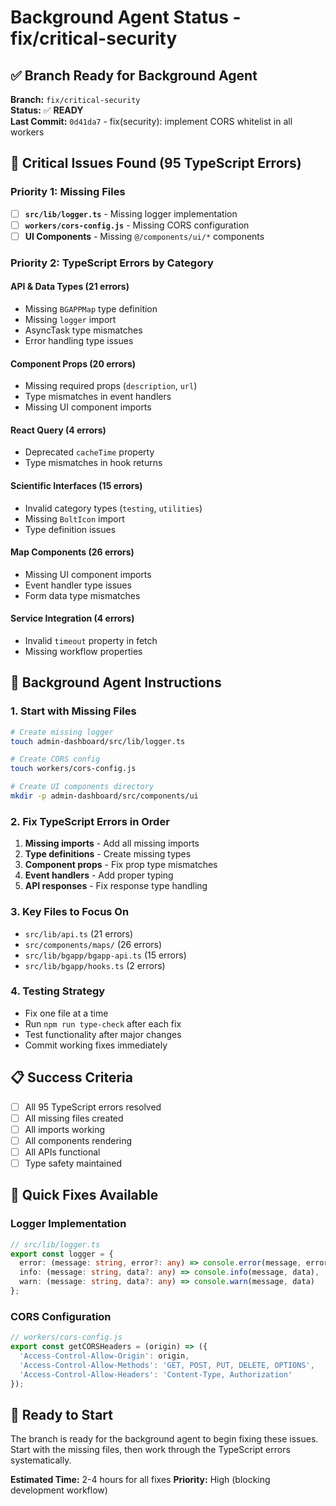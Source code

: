 # Background Agent Status - fix/critical-security

## ✅ Branch Ready for Background Agent

**Branch:** `fix/critical-security`  
**Status:** ✅ **READY**  
**Last Commit:** `0d41da7` - fix(security): implement CORS whitelist in all workers

## 🚨 Critical Issues Found (95 TypeScript Errors)

### Priority 1: Missing Files
- [ ] **`src/lib/logger.ts`** - Missing logger implementation
- [ ] **`workers/cors-config.js`** - Missing CORS configuration
- [ ] **UI Components** - Missing `@/components/ui/*` components

### Priority 2: TypeScript Errors by Category

#### **API & Data Types (21 errors)**
- Missing `BGAPPMap` type definition
- Missing `logger` import
- AsyncTask type mismatches
- Error handling type issues

#### **Component Props (20 errors)**
- Missing required props (`description`, `url`)
- Type mismatches in event handlers
- Missing UI component imports

#### **React Query (4 errors)**
- Deprecated `cacheTime` property
- Type mismatches in hook returns

#### **Scientific Interfaces (15 errors)**
- Invalid category types (`testing`, `utilities`)
- Missing `BoltIcon` import
- Type definition issues

#### **Map Components (26 errors)**
- Missing UI component imports
- Event handler type issues
- Form data type mismatches

#### **Service Integration (4 errors)**
- Invalid `timeout` property in fetch
- Missing workflow properties

## 🎯 Background Agent Instructions

### 1. **Start with Missing Files**
```bash
# Create missing logger
touch admin-dashboard/src/lib/logger.ts

# Create CORS config
touch workers/cors-config.js

# Create UI components directory
mkdir -p admin-dashboard/src/components/ui
```

### 2. **Fix TypeScript Errors in Order**
1. **Missing imports** - Add all missing imports
2. **Type definitions** - Create missing types
3. **Component props** - Fix prop type mismatches
4. **Event handlers** - Add proper typing
5. **API responses** - Fix response type handling

### 3. **Key Files to Focus On**
- `src/lib/api.ts` (21 errors)
- `src/components/maps/` (26 errors)
- `src/lib/bgapp/bgapp-api.ts` (15 errors)
- `src/lib/bgapp/hooks.ts` (2 errors)

### 4. **Testing Strategy**
- Fix one file at a time
- Run `npm run type-check` after each fix
- Test functionality after major changes
- Commit working fixes immediately

## 📋 Success Criteria

- [ ] All 95 TypeScript errors resolved
- [ ] All missing files created
- [ ] All imports working
- [ ] All components rendering
- [ ] All APIs functional
- [ ] Type safety maintained

## 🔧 Quick Fixes Available

### Logger Implementation
```typescript
// src/lib/logger.ts
export const logger = {
  error: (message: string, error?: any) => console.error(message, error),
  info: (message: string, data?: any) => console.info(message, data),
  warn: (message: string, data?: any) => console.warn(message, data)
};
```

### CORS Configuration
```javascript
// workers/cors-config.js
export const getCORSHeaders = (origin) => ({
  'Access-Control-Allow-Origin': origin,
  'Access-Control-Allow-Methods': 'GET, POST, PUT, DELETE, OPTIONS',
  'Access-Control-Allow-Headers': 'Content-Type, Authorization'
});
```

## 🚀 Ready to Start

The branch is ready for the background agent to begin fixing these issues. Start with the missing files, then work through the TypeScript errors systematically.

**Estimated Time:** 2-4 hours for all fixes
**Priority:** High (blocking development workflow)
